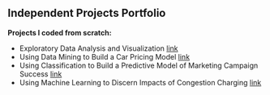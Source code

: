 ## Independent Projects Portfolio

**Projects I coded from scratch:**

+ Exploratory Data Analysis and Visualization [link](https://github.com/abroaddus/AI-ML-Professional-Portfolio/tree/main/Exploratory%20Data%20Analysis%20and%20Visualization/README.md)
+ Using Data Mining to Build a Car Pricing Model [link](https://github.com/abroaddus/AI-ML-Professional-Portfolio/tree/main/Using%20Classification%20to%20Build%20a%20Predictive%20Model/README.md)
+ Using Classification to Build a Predictive Model of Marketing Campaign Success [link](https://github.com/abroaddus/AI-ML-Professional-Portfolio/tree/main/Using%20Data%20Mining%20to%20Build%20a%20Car%20Pricing%20Model/README.md)
+ Using Machine Learning to Discern Impacts of Congestion Charging [link](https://github.com/abroaddus/AI-ML-Portfolio/blob/main/Using%20Machine%20Learning%20to%20Discern%20Policy%20Impacts/README.md)


